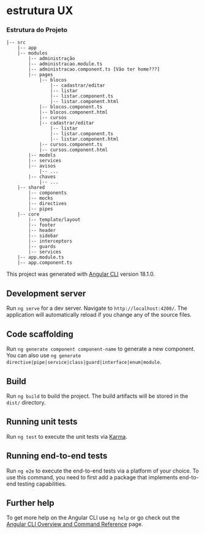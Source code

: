 # estrutura UX

### Estrutura do Projeto 
```
|-- src
    |-- app
 	|-- modules
	    |-- administração
		|-- administracao.module.ts
		|-- administracao.component.ts [Vão ter home???]
		|-- pages
		    |-- blocos
		    	|-- cadastrar/editar
		    	|-- listar
			    |-- listar.component.ts
			    |-- listar.component.html
			|-- blocos.component.ts
			|-- blocos.component.html
		    |-- cursos
			|-- cadastrar/editar
		    	|-- listar
			    |-- listar.component.ts
			    |-- listar.component.html
			|-- cursos.component.ts
			|-- cursos.component.html
		|-- models
		|-- services
	    |-- avisos
	    	|-- ...
	    |-- chaves
	    	|-- ...
	|-- shared
	    |-- components
	    |-- mocks
	    |-- directives
	    |-- pipes
	|-- core
	    |-- template/layout
		|-- footer
		|-- header
		|-- sidebar
	    |-- interceptors
	    |-- guards
	    |-- services
	|-- app.module.ts
	|-- app.component.ts
```


This project was generated with [Angular CLI](https://github.com/angular/angular-cli) version 18.1.0.

## Development server

Run `ng serve` for a dev server. Navigate to `http://localhost:4200/`. The application will automatically reload if you change any of the source files.

## Code scaffolding

Run `ng generate component component-name` to generate a new component. You can also use `ng generate directive|pipe|service|class|guard|interface|enum|module`.

## Build

Run `ng build` to build the project. The build artifacts will be stored in the `dist/` directory.

## Running unit tests

Run `ng test` to execute the unit tests via [Karma](https://karma-runner.github.io).

## Running end-to-end tests

Run `ng e2e` to execute the end-to-end tests via a platform of your choice. To use this command, you need to first add a package that implements end-to-end testing capabilities.

## Further help

To get more help on the Angular CLI use `ng help` or go check out the [Angular CLI Overview and Command Reference](https://angular.dev/tools/cli) page.

